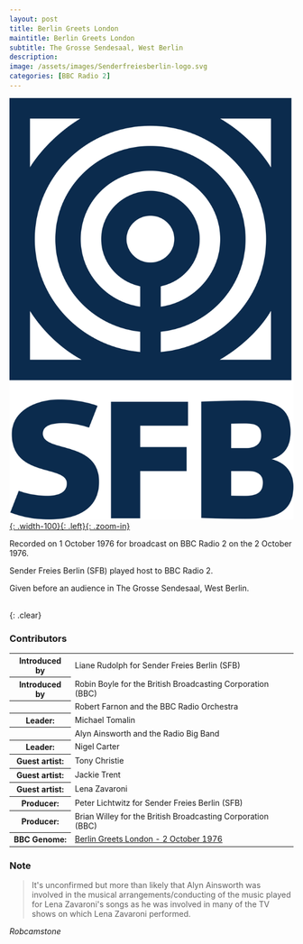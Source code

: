 ```yaml
---
layout: post
title: Berlin Greets London
maintitle: Berlin Greets London
subtitle: The Grosse Sendesaal, West Berlin
description:
image: /assets/images/Senderfreiesberlin-logo.svg
categories: [BBC Radio 2]
---
```


[![](/assets/images/Senderfreiesberlin-logo.svg){: .width-100}{: .left}{: .zoom-in}](/assets/images/Senderfreiesberlin-logo.svg)

Recorded on 1 October 1976 for broadcast on BBC Radio 2 on the 2 October 1976.

Sender Freies Berlin (SFB) played host to BBC Radio 2.

Given before an audience in The Grosse Sendesaal, West Berlin.

<br />{: .clear}

### Contributors
<table>
<tr><th>Introduced by</th><td>Liane Rudolph for Sender Freies Berlin (SFB)</td></tr>
<tr><th>Introduced by</th><td>Robin Boyle for the British Broadcasting Corporation (BBC)</td></tr>
<tr><th></th><td>Robert Farnon and the BBC Radio Orchestra</td></tr>
<tr><th>Leader:</th><td>Michael Tomalin</td></tr>
<tr><th></th><td>Alyn Ainsworth and the Radio Big Band</td></tr>
<tr><th>Leader:</th><td>Nigel Carter</td></tr>
<tr><th>Guest artist:</th><td>Tony Christie</td></tr>
<tr><th>Guest artist:</th><td>Jackie Trent</td></tr>
<tr><th>Guest artist:</th><td>Lena Zavaroni</td></tr>
<tr><th>Producer:</th><td>Peter Lichtwitz for Sender Freies Berlin (SFB)</td></tr>
<tr><th>Producer:</th><td>Brian Willey for the British Broadcasting Corporation (BBC)</td></tr>
<tr><th>BBC Genome:</th><td><a href="https://genome.ch.bbc.co.uk/schedules/radio2/1976-10-02#at-20.45">Berlin Greets London - 2 October 1976</a></td></tr>
</table>

### Note
> It's unconfirmed but more than likely that Alyn Ainsworth was involved in the musical arrangements/conducting of the music played for Lena Zavaroni's songs as he was involved in many of the TV shows on which Lena Zavaroni performed.

<cite>Robcamstone</cite>

